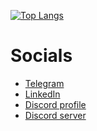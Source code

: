 [![Top Langs](https://github-readme-stats.vercel.app/api/top-langs/?username=anuraghazra&layout=compact&theme=synthwave)](https://github.com/anuraghazra/github-readme-stats)

# Socials

* [Telegram](https://t.me/rolling_st0ne)
* [LinkedIn](https://linkedin.com/in/rolling-st0ne)
* [Discord profile](https://discordapp.com/users/970301516260999180)
* [Discord server](https://discord.gg/BgyFPrHRgA)
